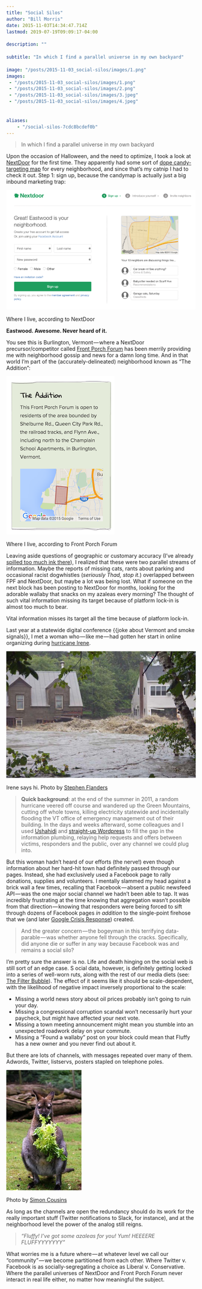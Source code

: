 ```yaml
---
title: "Social Silos"
author: "Bill Morris"
date: 2015-11-03T14:34:47.714Z
lastmod: 2019-07-19T09:09:17-04:00

description: ""

subtitle: "In which I find a parallel universe in my own backyard"

image: "/posts/2015-11-03_social-silos/images/1.png" 
images:
 - "/posts/2015-11-03_social-silos/images/1.png" 
 - "/posts/2015-11-03_social-silos/images/2.png" 
 - "/posts/2015-11-03_social-silos/images/3.jpeg" 
 - "/posts/2015-11-03_social-silos/images/4.jpeg" 


aliases:
    - "/social-silos-7cdc8bcdef0b"
---
```


> In which I find a parallel universe in my own backyard

Upon the occasion of Halloween, and the need to optimize, I took a look at [NextDoor](https://nextdoor.com/) for the first time. They apparently had some sort of [dope candy-targeting map](https://blog.nextdoor.com/2015/10/14/find-the-treats-on-your-neighborhoods-streets-with-the-treat-map/) for every neighborhood, and since that’s my catnip I had to check it out. Step 1: sign up, because the candymap is actually just a big inbound marketing trap:




![image](/shoals/posts/2015-11-03_social-silos/images/1.png)

Where I live, according to NextDoor



**Eastwood. Awesome. Never heard of it.**

You see this is Burlington, Vermont — where a NextDoor precursor/competitor called [Front Porch Forum](http://frontporchforum.com/) has been merrily providing me with neighborhood gossip and news for a damn long time. And in that world I’m part of the (accurately-delineated) neighborhood known as “The Addition”:




![image](/shoals/posts/2015-11-03_social-silos/images/2.png)

Where I live, according to Front Porch Forum



Leaving aside questions of geographic or customary accuracy (I’ve already [spilled too much ink there](http://geosprocket.blogspot.com/2012/10/results-of-burlington-neighborhoods.html)), I realized that these were two parallel streams of information. Maybe the reports of missing cats, rants about parking and occasional racist dogwhistles (_seriously Thad, stop it._) overlapped between FPF and NextDoor, but maybe a lot was being lost. What if someone on the next block has been posting to NextDoor for months, looking for the adorable wallaby that snacks on my azaleas every morning? The thought of such vital information missing its target because of platform lock-in is almost too much to bear.

Vital information misses its target all the time because of platform lock-in.

Last year at a statewide digital conference {{joke about Vermont and smoke signals}}, I met a woman who — like me — had gotten her start in online organizing during [hurricane Irene](http://usatoday30.usatoday.com/weather/storms/story/2011-08-29/Irene-leaves-waterlogged-mess-in-Vermont/50175534/1).




![image](/shoals/posts/2015-11-03_social-silos/images/3.jpeg)

Irene says hi. Photo by [Stephen Flanders](https://commons.wikimedia.org/wiki/File:Tropical_Storm_Irene_Flood-Buildings_at_Quechee_Vermont_2011-08-28.jpg)

> **Quick background**: at the end of the summer in 2011, a random hurricane veered off course and wandered up the Green Mountains, cutting off whole towns, killing electricity statewide and incidentally flooding the VT office of emergency management out of their building. In the days and weeks afterward, some colleagues and I used [Ushahidi](https://www.ushahidi.com/) and [straight-up Wordpress](https://vtresponse.wordpress.com/) to fill the gap in the information plumbing, relaying help requests and offers between victims, responders and the public, over any channel we could plug into.

But this woman hadn’t heard of our efforts (the nerve!) even though information about her hard-hit town had definitely passed through our pages. Instead, she had exclusively used a Facebook page to rally donations, supplies and volunteers. I mentally slammed my head against a brick wall a few times, recalling that Facebook — absent a public newsfeed API — was the one major social channel we hadn’t been able to tap. It was incredibly frustrating at the time knowing that aggregation wasn’t possible from that direction — knowing that responders were being forced to sift through dozens of Facebook pages _in addition_ to the single-point firehose that we (and later [Google Crisis Response](https://www.google.org/crisisresponse/)) created.
> And the greater concern — the bogeyman in this terrifying data-parable — was whether anyone fell through the cracks. Specifically, did anyone die or suffer in any way because Facebook was and remains a social silo?

I’m pretty sure the answer is no. Life and death hinging on the social web is still sort of an edge case.
S
ocial data, however, is definitely getting locked into a series of well-worn ruts, along with the rest of our media diets (see: [The Filter Bubble](http://www.sciencemag.org/content/348/6239/1130)). The effect of it seems like it should be scale-dependent, with the likelihood of negative impact inversely proportional to the scale:

*   Missing a world news story about oil prices probably isn’t going to ruin your day.
*   Missing a congressional corruption scandal won’t necessarily hurt your paycheck, but might have affected your next vote.
*   Missing a town meeting announcement might mean you stumble into an unexpected roadwork delay on your commute.
*   Missing a “Found a wallaby” post on your block could mean that Fluffy has a new owner and you never find out about it.

But there are lots of channels, with messages repeated over many of them. Adwords, Twitter, listservs, posters stapled on telephone poles.




![image](/shoals/posts/2015-11-03_social-silos/images/4.jpeg)

Photo by [Simon Cousins](https://www.flickr.com/photos/simon_cousins/4869880958)



As long as the channels are open the redundancy should do its work for the really important stuff (Twitter notifications to Slack, for instance), and at the neighborhood level the power of the analog still reigns.
> _“Fluffy! I’ve got some azaleas for you! Yum! HEEEERE FLUFFYYYYYYY”_

What worries me is a future where — at whatever level we call our “community” — we become partitioned from each other. Where Twitter v. Facebook is as socially-segregating a choice as Liberal v. Conservative. Where the parallel universes of NextDoor and Front Porch Forum never interact in real life either, no matter how meaningful the subject.
